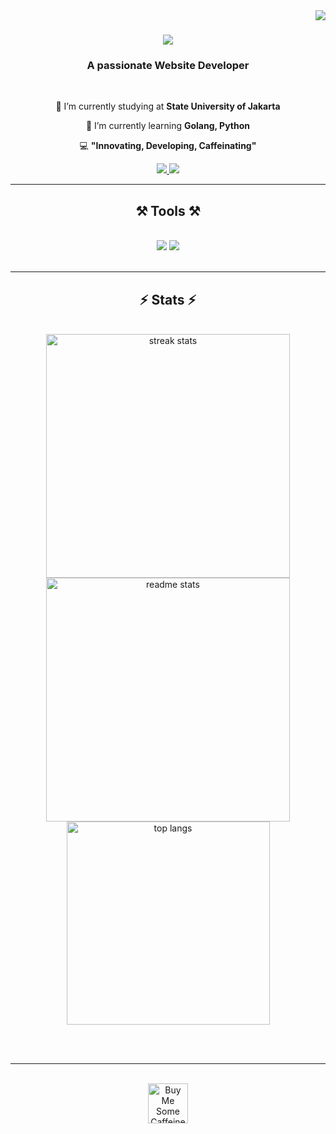 <img align="right" src="https://visitor-badge.laobi.icu/badge?page_id=salesp07.salesp07" />

<h1 align="center">
    <img src="https://readme-typing-svg.herokuapp.com/?font=Righteous&size=35&center=true&vCenter=true&width=500&height=70&duration=4000&lines=Hi+There!+👋;+I'm+Rafly+Rabbany+Z.P.!;" />
</h1>

<h3 align="center">A passionate Website Developer</h3>

<br/>

<div align="center">
 
 🔭 I’m currently studying at **State University of Jakarta**
 
 🌱 I’m currently learning **Golang, Python**

💻 **"Innovating, Developing, Caffeinating"**

 </div>
 
<div align="center"> 
  <a href="mailto:raflyrabbany0804@gmail.com">
    <img src="https://img.shields.io/badge/Gmail-333333?style=for-the-badge&logo=gmail&logoColor=red" />
  </a>
  <a href="https://www.linkedin.com/in/rafly-rabbany-zalfa-pateda-775995324/" target="_blank">
    <img src="https://img.shields.io/badge/LinkedIn-0077B5?style=for-the-badge&logo=linkedin&logoColor=white" target="_blank" />
  </a>
</div>

 <hr/>
 
<h2 align="center">⚒️ Tools ⚒️</h2>
<br/>
<div align="center">
    <img src="https://skillicons.dev/icons?i=react,bootstrap,html,css,vscode,github,figma,tailwind,git,php" />
    <img src="https://skillicons.dev/icons?i=nodejs,python,javascript,express,mongodb,mysql,laravel" /><br>
</div>

<br/>
<hr/>

<h2 align="center">⚡ Stats ⚡</h2>
<br>
<div align=center>
    <img width=390 src="https://github-readme-streak-stats-salesp07.vercel.app?user=raflyrzp&theme=catppuccin-mocha&count_private=true" alt="streak stats"/>
  <img width=390 src="https://github-readme-stats-salesp07.vercel.app/api?username=raflyrzp&count_private=true&show_icons=true&theme=catppuccin-mocha&rank_icon=percentile&border_radius=10" alt="readme stats" />
  <br/>
  <img width=325 align="center" src="https://github-readme-stats-salesp07.vercel.app/api/top-langs/?username=raflyrzp&hide=HTML&langs_count=8&layout=compact&theme=react&border_radius=10&size_weight=0.5&count_weight=0.5&exclude_repo=github-readme-stats" alt="top langs" />
</div>

<br/><br/>

<hr/>

<br/>

<div align="center">
<a href='https://saweria.co/raflyrzp' target='_blank'><img height='64' style='border:0px;height:64px;' src='https://storage.ko-fi.com/cdn/kofi1.png?v=3' border='0' alt='Buy Me Some Caffeine' /></a>
</div>

<br/>
